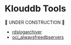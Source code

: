# Klouddb Tools

👷 UNDER CONSTRUCTION 👷

- [rdslogarchiver](https://github.com/klouddb/klouddb_tools/tree/main/rdslogarchiver)
- [oci_alwaysfreedbservers](https://github.com/klouddb/klouddb_tools/tree/main/oci_alwaysfreedbservers/)
